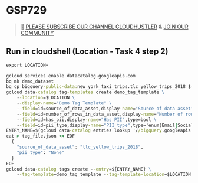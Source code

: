 # GSP729
>🚨 [PLEASE SUBSCRIBE OUR CHANNEL CLOUDHUSTLER](https://www.youtube.com/@cloudhustlers) **&** [JOIN OUR COMMUNITY](https://chat.whatsapp.com/KBfUcSleGGEFf2Xvvm8FW3)
## Run in cloudshell (Location - Task 4 step 2)
```cmd
export LOCATION=
```
```cmd
gcloud services enable datacatalog.googleapis.com
bq mk demo_dataset
bq cp bigquery-public-data:new_york_taxi_trips.tlc_yellow_trips_2018 $(gcloud config get project):demo_dataset.trips
gcloud data-catalog tag-templates create demo_tag_template \
    --location=$LOCATION \
    --display-name="Demo Tag Template" \
    --field=id=source_of_data_asset,display-name="Source of data asset",type=string,required=TRUE \
    --field=id=number_of_rows_in_data_asset,display-name="Number of rows in data asset",type=double \
    --field=id=has_pii,display-name="Has PII",type=bool \
    --field=id=pii_type,display-name="PII type",type='enum(Email|Social Security Number|None)'
ENTRY_NAME=$(gcloud data-catalog entries lookup '//bigquery.googleapis.com/projects/'$DEVSHELL_PROJECT_ID'/datasets/demo_dataset/tables/trips' --format="value(name)")
cat > tag_file.json << EOF
  {
    "source_of_data_asset": "tlc_yellow_trips_2018",
    "pii_type": "None"
  }
EOF
gcloud data-catalog tags create --entry=${ENTRY_NAME} \
    --tag-template=demo_tag_template --tag-template-location=$LOCATION --tag-file=tag_file.json
```
